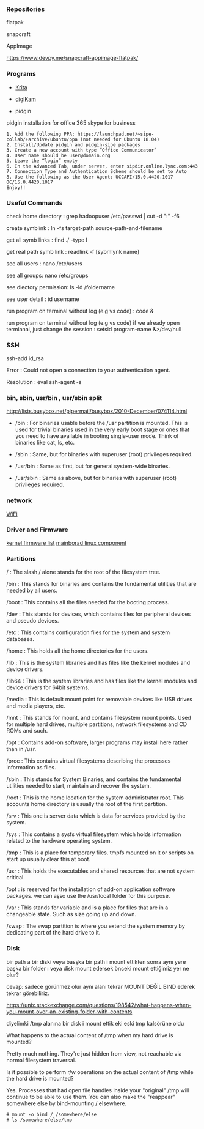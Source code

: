 ### Repositories

flatpak

snapcraft

AppImage

https://www.devpy.me/snapcraft-appimage-flatpak/


### Programs

- [Krita](https://krita.org/en/download/krita-desktop/)

- [digiKam](https://www.digikam.org/download/)

- pidgin

pidgin installation for office 365 skype for business


    1. Add the following PPA: https://launchpad.net/~sipe-collab/+archive/ubuntu/ppa (not needed for Ubuntu 18.04)
    2. Install/Update pidgin and pidgin-sipe packages
    3. Create a new account with type “Office Communicator”
    4. User name should be user@domain.org
    5. Leave the “login” empty
    6. In the Advanced Tab, under server, enter sipdir.online.lync.com:443
    7. Connection Type and Authentication Scheme should be set to Auto
    8. Use the following as the User Agent: UCCAPI/15.0.4420.1017 OC/15.0.4420.1017
    Enjoy!!





### Useful Commands

check home directory : grep hadoopuser /etc/passwd | cut -d ":" -f6

create symblink : ln -fs target-path source-path-and-filename

get all symb links : find ./ -type l

get real path symb link : readlink -f [sybmlynk name]

see all users : nano /etc/users

see all groups: nano /etc/groups

see diectory permission: ls -ld /foldername

see user detail : id username

run program on terminal without log (e.g vs code) : code &

run program on terminal without log (e.g vs code) if we already open termianal, just change the session : setsid program-name &>/dev/null


### SSH

ssh-add id_rsa

Error : Could not open a connection to your authentication agent.

Resolution : eval ssh-agent -s


### bin, sbin, usr/bin , usr/sbin split

http://lists.busybox.net/pipermail/busybox/2010-December/074114.html


- /bin : For binaries usable before the /usr partition is mounted. This is used for trivial binaries used in the very early boot stage or ones that you need to have available in booting single-user mode. Think of binaries like cat, ls, etc.

- /sbin : Same, but for binaries with superuser (root) privileges required.

- /usr/bin : Same as first, but for general system-wide binaries.

- /usr/sbin : Same as above, but for binaries with superuser (root) privileges required.


### network

[WiFi](https://www.linux.com/learn/how-configure-wireless-any-linux-desktop)

### Driver and Firmware

[kernel firmware list](http://mirrors.kernel.org/ubuntu/pool/main/l/linux-firmware)
[mainborad linux component](https://github.com/armbian)

### Partitions

/ :	The slash / alone stands for the root of the filesystem tree.

/bin : 	This stands for binaries and contains the fundamental utilities that are needed by all users.

/boot :	This contains all the files needed for the booting process.

/dev :	This stands for devices, which contains files for peripheral devices and pseudo devices.

/etc :	This contains configuration files for the system and system databases.

/home :	This holds all the home directories for the users.

/lib :	This is the system libraries and has files like the kernel modules and device drivers.

/lib64 : 	This is the system libraries and has files like the kernel modules and device drivers for 64bit systems.

/media :	This is default mount point for removable devices like USB drives and media players, etc.

/mnt :	This stands for mount, and contains filesystem mount points. Used for multiple hard drives, multiple partitions, network filesystems and CD ROMs and such.

/opt :	Contains add-on software, larger programs may install here rather than in /usr.

/proc :	This contains virtual filesystems describing the processes information as files.

/sbin :	This stands for System Binaries, and contains the fundamental utilities needed to start, maintain and recover the system.

/root :	This is the home location for the system administrator root. This accounts home directory is usually the root of the first partition.

/srv :	This one is server data which is data for services provided by the system.

/sys :	This contains a sysfs virtual filesystem which holds information related to the hardware operating system.

/tmp :	This is a place for temporary files. tmpfs mounted on it or scripts on start up usually clear this at boot.

/usr :	This holds the executables and shared resources that are not system critical.

/opt : is reserved for the installation of add-on application software packages. we can aşso use the /usr/local folder for this purpose.

/var :	This stands for variable and is a place for files that are in a changeable state. Such as size going up and down.

/swap :	The swap partition is where you extend the system memory by dedicating part of the hard drive to it.


### Disk

bir path a bir diski veya basşka bir path i mount ettikten sonra aynı yere başka bir folder ı veya disk mount edersek önceki mount ettiğimiz yer ne olur? 

cevap: sadece görünmez olur aynı alanı tekrar MOUNT DEĞİL BIND ederek tekrar görebiliriz.

https://unix.stackexchange.com/questions/198542/what-happens-when-you-mount-over-an-existing-folder-with-contents


diyelimki /tmp alanına bir disk i mount ettik eki eski tmp kalsörüne oldu


What happens to the actual content of /tmp when my hard drive is mounted?

Pretty much nothing. They're just hidden from view, not reachable via normal filesystem traversal.

Is it possible to perform r/w operations on the actual content of /tmp while the hard drive is mounted?

Yes. Processes that had open file handles inside your "original" /tmp will continue to be able to use them. You can also make the "reappear" somewhere else by bind-mounting / elsewhere.

```
# mount -o bind / /somewhere/else
# ls /somewhere/else/tmp  
```









